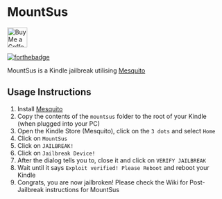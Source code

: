 # MountSus
<a href='https://ko-fi.com/thatblue' target='_blank'><img height='35' style='border:0px;height:46px;' src='https://az743702.vo.msecnd.net/cdn/kofi3.png?v=0' border='0' alt='Buy Me a Coffee at ko-fi.com' />

[![forthebadge](https://forthebadge.com/images/badges/made-with-javascript.svg)](https://forthebadge.com)

MountSus is a Kindle jailbreak utilising [Mesquito](https://kindlemodding.github.io/Mesquito/)


## Usage Instructions
1. Install [Mesquito](https://kindlemodding.github.io/Mesquito/)
2. Copy the contents of the `mountsus` folder to the root of your Kindle (when plugged into your PC)
3. Open the Kindle Store (Mesquito), click on the `3 dots` and select `Home`
4. Click on `MountSus`
5. Click on `JAILBREAK!`
6. Click on `Jailbreak Device!`
7. After the dialog tells you to, close it and click on `VERIFY JAILBREAK`
8. Wait until it says `Exploit verified! Please Reboot` and reboot your Kindle
9. Congrats, you are now jailbroken! Please check the Wiki for Post-Jailbreak instructions for MountSus